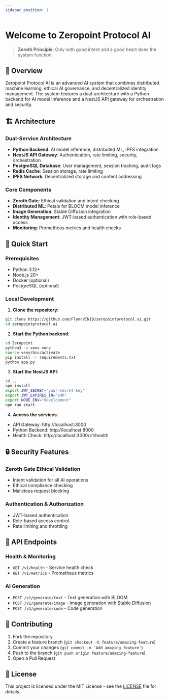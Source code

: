 ```yaml
---
sidebar_position: 1
---
```


# Welcome to Zeropoint Protocol AI

> **Zeroth Principle**: Only with good intent and a good heart does the system function.

## 🌟 Overview

Zeropoint Protocol AI is an advanced AI system that combines distributed machine learning, ethical AI governance, and decentralized identity management. The system features a dual-architecture with a Python backend for AI model inference and a NestJS API gateway for orchestration and security.

## 🏗️ Architecture

### Dual-Service Architecture
- **Python Backend**: AI model inference, distributed ML, IPFS integration
- **NestJS API Gateway**: Authentication, rate limiting, security, orchestration
- **PostgreSQL Database**: User management, session tracking, audit logs
- **Redis Cache**: Session storage, rate limiting
- **IPFS Network**: Decentralized storage and content addressing

### Core Components
- **Zeroth Gate**: Ethical validation and intent checking
- **Distributed ML**: Petals for BLOOM model inference
- **Image Generation**: Stable Diffusion integration
- **Identity Management**: JWT-based authentication with role-based access
- **Monitoring**: Prometheus metrics and health checks

## 🚀 Quick Start

### Prerequisites
- Python 3.12+
- Node.js 20+
- Docker (optional)
- PostgreSQL (optional)

### Local Development

1. **Clone the repository**:
```bash
git clone https://github.com/FlynnVIN10/zeropointprotocol.ai.git
cd zeropointprotocol.ai
```

2. **Start the Python backend**:
```bash
cd Zeropoint
python3 -m venv venv
source venv/bin/activate
pip install -r requirements.txt
python app.py
```

3. **Start the NestJS API**:
```bash
cd ..
npm install
export JWT_SECRET="your-secret-key"
export JWT_EXPIRES_IN="24h"
export NODE_ENV="development"
npm run start
```

4. **Access the services**:
- API Gateway: http://localhost:3000
- Python Backend: http://localhost:8000
- Health Check: http://localhost:3000/v1/health

## 🔒 Security Features

### Zeroth Gate Ethical Validation
- Intent validation for all AI operations
- Ethical compliance checking
- Malicious request blocking

### Authentication & Authorization
- JWT-based authentication
- Role-based access control
- Rate limiting and throttling

## 📡 API Endpoints

### Health & Monitoring
- `GET /v1/health` - Service health check
- `GET /v1/metrics` - Prometheus metrics

### AI Generation
- `POST /v1/generate/text` - Text generation with BLOOM
- `POST /v1/generate/image` - Image generation with Stable Diffusion
- `POST /v1/generate/code` - Code generation

## 🤝 Contributing

1. Fork the repository
2. Create a feature branch (`git checkout -b feature/amazing-feature`)
3. Commit your changes (`git commit -m 'Add amazing feature'`)
4. Push to the branch (`git push origin feature/amazing-feature`)
5. Open a Pull Request

## 📄 License

This project is licensed under the MIT License - see the [LICENSE](LICENSE) file for details.

